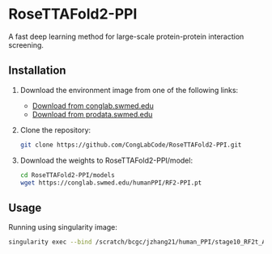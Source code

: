 # RoseTTAFold2-PPI
A fast deep learning method for large-scale protein-protein interaction screening.

## Installation

1. Download the environment image from one of the following links:

   - [Download from conglab.swmed.edu](https://conglab.swmed.edu/downloads/SE3nv.sif)
   - [Download from prodata.swmed.edu](http://prodata.swmed.edu/humanPPI/bulk_download/SE3nv.sif)

2. Clone the repository:

   ```bash
   git clone https://github.com/CongLabCode/RoseTTAFold2-PPI.git

3. Download the weights to RoseTTAFold2-PPI/model:

   ```bash
   cd RoseTTAFold2-PPI/models
   wget https://conglab.swmed.edu/humanPPI/RF2-PPI.pt

## Usage
Running using singularity image:
```bash
singularity exec --bind /scratch/bcgc/jzhang21/human_PPI/stage10_RF2t_AF:/home/jzhang21 --nv ./SE3nv-20230612.sif /bin/bash -c "cd /home/jzhang21/;python RF2t_MONO_DDI_PPI/predict_list_PPI.py A list_adc"
